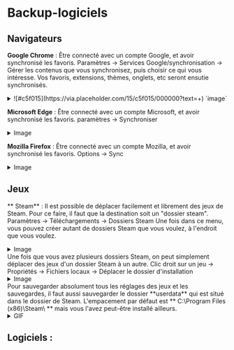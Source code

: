 # Backup-logiciels

## Navigateurs

**Google Chrome** : 
Être connecté avec un compte Google, et avoir synchronisé les favoris. Paramètres -> Services Google/synchronisation -> Gérer les contenus que vous synchronisez, puis choisir ce qui vous intéresse. Vos favoris, extensions, thèmes, onglets, etc seront ensutie synchronisés.
<details>
  <summary>![#c5f015](https://via.placeholder.com/15/c5f015/000000?text=+) `image`</summary> 
  
  ![sync chrome](https://i.imgur.com/Xu7gh0t.png)
</details>

**Microsoft Edge** : 
Être connecté avec un compte Microsoft, et avoir synchronisé les favoris.
paramètres -> Synchroniser
<details>
  <summary>Image</summary> 
  
![sync edge](https://i.imgur.com/mHULZFB.png)
</details>

**Mozilla Firefox** :
Être connecté avec un compte Mozilla, et avoir synchronisé les favoris.
Options -> Sync
<details>
  <summary>Image</summary> 
  
![sync firefox](https://i.imgur.com/01w20de.png)
</details>

## Jeux

** Steam** :
Il est possible de déplacer facilement et librement des jeux de Steam. Pour ce faire, il faut que la destination soit un "dossier steam".
Paramètres -> Téléchargements -> Dossiers Steam
Une fois dans ce menu, vous pouvez créer autant de dossiers Steam que vous voulez, à l'endroit que vous voulez.
<details>
  <summary>Image</summary> 
  
![steam dossiers](https://i.imgur.com/GWTvvcq.png)
</details>
Une fois que vous avez plusieurs dossiers Steam, on peut simplement déplacer des jeux d'un dossier Steam à un autre.
Clic droit sur un jeu -> Propriétés -> Fichiers locaux -> Déplacer le dossier d'installation
<details>
  <summary>Image</summary> 
  
![steam déplacer](https://i.imgur.com/M29TObW.png)
</details>
Pour sauvegarder absolument tous les réglages des jeux et les sauvegardes, il faut aussi sauvegarder le dossier **userdata** qui est situé dans le dossier de Steam.
L'empacement par défaut est ** C:\Program Files (x86)\Steam\ ** mais vous l'avez peut-être installé ailleurs.
<details>
  <summary>GIF</summary> 
  
![userdata](https://i.imgur.com/KnLhM1X.gif)
</details>

## Logiciels : 
